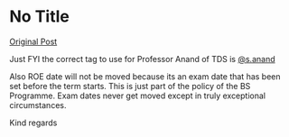 # No Title

[Original Post](https://discourse.onlinedegree.iitm.ac.in/t/168458/5)

<p>Just FYI the correct tag to use for Professor Anand of TDS is <a class="mention" href="/u/s.anand">@s.anand</a></p>
<p>Also ROE date will not be moved because its an exam date that has been set before the term starts. This is just part of the policy of the BS Programme. Exam dates never get moved except in truly exceptional circumstances.</p>
<p>Kind regards</p>